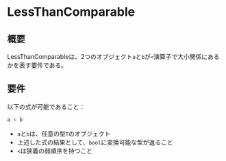 # LessThanComparable

## 概要
LessThanComparableは、2つのオブジェクト`a`と`b`が`<`演算子で大小関係にあるかを表す要件である。


## 要件
以下の式が可能であること：

```cpp
a < b
```

- `a`と`b`は、任意の型`T`のオブジェクト
- 上述した式の結果として、`bool`に変換可能な型が返ること
- `<`は狭義の弱順序を持つこと

